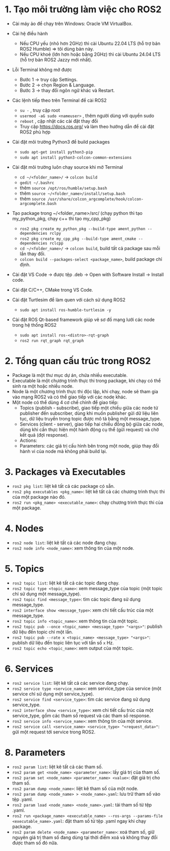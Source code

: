 # 1. Tạo môi trường làm việc cho ROS2
- Cài máy ảo để chạy trên Windows: Oracle VM VirtualBox.
- Cài hệ điều hành
  + Nếu CPU yếu (nhỏ hơn 2GHz) thì cài Ubuntu 22.04 LTS (hỗ trợ bản ROS2 Humble) => tôi dùng bản này.
  + Nếu CPU khoẻ (lớn hơn hoặc bằng 2GHz) thì cài Ubuntu 24.04 LTS (hỗ trợ bản ROS2 Jazzy mới nhất).
- Lỗi Terminal không mở được
  + Bước 1 -> truy cập Settings.
  + Bước 2 -> chọn Region & Language.
  + Bước 3 -> thay đổi ngôn ngữ khác và Restart.

- Các lệnh tiếp theo trên Terminal để cài ROS2
  + `su -` , truy cập root
  + `usermod -aG sudo <nameuser>` , thêm người dùng với quyền sudo
  + `reboot` , cập nhật các cài đặt thay đổi
  + Truy cập https://docs.ros.org/ và làm theo hướng dẫn để cài đặt ROS2 phù hợp

- Cài đặt môi trường Python3 để build packages
  + `sudo apt-get install python3-pip`
  + `sudo apt install python3-colcon-common-extensions`

- Cài đặt môi trường luôn chạy source khi mở Terminal
  + `cd ~/<folder_name>/` -> `colcon build`
  + `gedit ~/.bashrc`
  + thêm `source /opt/ros/humble/setup.bash`
  + thêm `source ~/<folder_name>/install/setup.bash`
  + thêm `source /usr/share/colcon_argcomplete/hook/colcon-argcomplete.bash`

- Tạo package trong ~/<folder_name>/src/ (chạy python thì tạo my_python_pkg, chạy c++ thì tạo my_cpp_pkg)
  + `ros2 pkg create my_python_pkg --build-type ament_python --dependencies rclpy`
  + `ros2 pkg create my_cpp_pkg --build-type ament_cmake --dependencies rclcpp`
  + `cd ~/<folder_name>/` -> `colcon build`, build tất cả package sau mỗi lần thay đổi.
  + `colcon build --packages-select <package_name>`, build package chỉ định.

- Cài đặt VS Code -> được tệp .deb -> Open with Software Install -> Install code.
- Cài đặt C/C++, CMake trong VS Code.
- Cài đặt Turtlesim để làm quen với cách sử dụng ROS2
  + `sudo apt install ros-humble-turtlesim -y`
- Cài đặt ROS Qt-based framework giúp vẽ sơ đồ mạng lưới các node trong hệ thống ROS2
  + `sudo apt install ros-<distro>-rqt-graph`
  + `ros2 run rqt_graph rqt_graph`

# 2. Tổng quan cấu trúc trong ROS2
- Package là một thư mục dự án, chứa nhiều executable.
- Executable là một chương trình thực thi trong package, khi chạy có thể sinh ra một hoặc nhiều node.
- Node là một chương trình thực thi độc lập, khi chạy, node sẽ tham gia vào mạng ROS2 và có thể giao tiếp với các node khác.
- Một node có thể dùng 4 cơ chế chính để giao tiếp:
  + Topics (publish - subscribe), giao tiếp một chiều giữa các node từ publisher đến subscriber, dùng khi muốn publisher gửi dữ liệu liên tục, dữ liệu truyền trong topic được mô tả bằng một message_type.
  + Services (client - server), giao tiếp hai chiều đồng bộ giữa các node, dùng khi cần thực hiện một hành động cụ thể (gửi request) và chờ kết quả (đợi response).
  + Actions:
  + Parameters: các giá trị cấu hình bên trong một node, giúp thay đổi hành vi của node mà không phải build lại.

# 3. Packages và Executables
- `ros2 pkg list`: liệt kê tất cả các package có sẵn.
- `ros2 pkg executables <pkg_name>`: liệt kê tất cả các chương trình thực thi của một package nào đó.
- `ros2 run <pkg_name> <executable_name>`: chạy chương trình thực thi của một package.
  
# 4. Nodes
- `ros2 node list`: liệt kê tất cả các node đang chạy.
- `ros2 node info <node_name>`: xem thông tin của một node.

# 5. Topics
- `ros2 topic list`: liệt kê tất cả các topic đang chạy.
- `ros2 topic type <topic_name>`: xem message_type của topic (một topic chỉ sử dụng một message_type).
- `ros2 topic find <message_type>`: tìm các topic đang sử dụng message_type.
- `ros2 interface show <message_type>`: xem chi tiết cấu trúc của một message_type.
- `ros2 topic info <topic_name>`: xem thông tin của một topic.
- `ros2 topic pub --once <topic_name> <message_type> "<args>"`: publish dữ liệu đến topic chỉ một lần.
- `ros2 topic pub --rate x <topic_name> <message_type> "<args>"`: publish dữ liệu đến topic liên tục với tần số `x` Hz.
- `ros2 topic echo <topic_name>`: xem output của một topic.
  
# 6. Services
- `ros2 service list`: liệt kê tất cả các service đang chạy.
- `ros2 service type <service_name>`: xem service_type của service (một service chỉ sử dụng một service_type).
- `ros2 service find <service_type>`: tìm các service đang sử dụng service_type.
- `ros2 interface show <service_type>`: xem chi tiết cấu trúc của một service_type, gồm các tham số request và các tham số response.
- `ros2 service info <service_name>`: xem thông tin của một service.
- `ros2 service call <service_name> <service_type> "<request_data>"`: gửi một request tới service trong ROS2.

# 8. Parameters
- `ros2 param list`: liệt kê tất cả các tham số.
- `ros2 param get <node_name> <parameter_name>`: lấy giá trị của tham số.
- `ros2 param set <node_name> <parameter_name> <value>`: đặt giá trị cho tham số.
- `ros2 param dump <node_name>`: liệt kê tham số của một node.
- `ros2 param dump <node_name> > <node_name>.yaml`: lưu trữ tham số vào tệp .yaml.
- `ros2 param load <node_name> <node_name>.yaml`: tải tham số từ tệp .yaml.
- `ros2 run <package_name> <executable_name> --ros-args --params-file <executable_name>.yaml`: đặt tham số từ tệp .yaml ngay khi chạy package.
- `ros2 param delete <node_name> <parameter_name>`: xoá tham số, giữ nguyên giá trị tham số đang dùng tại thời điểm xoá và không thay đổi được tham số đó nữa.

